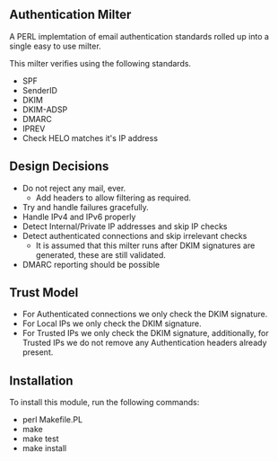 Authentication Milter
---------------------

A PERL implemtation of email authentication standards rolled up into a single easy to use milter.

This milter verifies using the following standards.

- SPF
- SenderID
- DKIM
- DKIM-ADSP
- DMARC
- IPREV
- Check HELO matches it's IP address

Design Decisions
----------------

- Do not reject any mail, ever.
  - Add headers to allow filtering as required.
- Try and handle failures gracefully.
- Handle IPv4 and IPv6 properly
- Detect Internal/Private IP addresses and skip IP checks
- Detect authenticated connections and skip irrelevant checks
  - It is assumed that this milter runs after DKIM signatures are generated, these are still validated.
- DMARC reporting should be possible

Trust Model
-----------

- For Authenticated connections we only check the DKIM signature.
- For Local IPs we only check the DKIM signature.
- For Trusted IPs we only check the DKIM signature, additionally, for Trusted IPs we do not remove any Authentication headers already present.

Installation
------------

To install this module, run the following commands:

 - perl Makefile.PL
 - make
 - make test
 - make install


